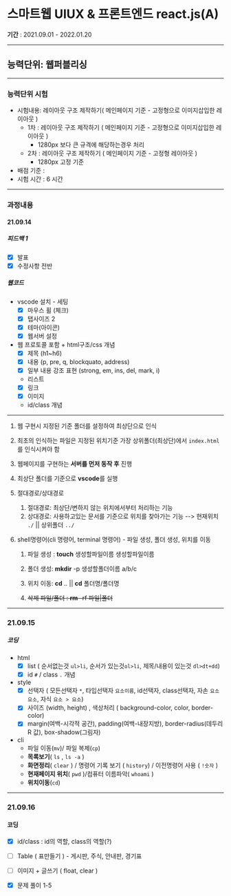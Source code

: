 # 스마트웹 UIUX & 프론트엔드 react.js(A)
**기간** : 2021.09.01 - 2022.01.20

---
## 능력단위: 웹퍼블리싱
---
### 능력단위 시험
 - 시험내용:  레이아웃 구조 제작하기(  메인페이지 기준 - 고정형으로 이미지삽입한 레이아웃 )
    - 1차 : 레이아웃 구조 제작하기 (  메인페이지 기준 - 고정형으로 이미지삽입한 레이아웃 )
      - 1280px 보다 큰 규격에 해당하는경우 처리
    - 2차 : 레이아웃 구조 제작하기 (  메인페이지 기준 - 고정형 레이아웃 )
      - 1280px 고정 기준
 - 배점 기준 : 
 - 시험 시간 :  6 시간

---

### 과정내용

#### 21.09.14

##### 피드백 1 

- [x] 발표
- [x] 수정사항 전반

##### 웹코드

- vscode 설치 - 세팅
  - [x] 마우스 휠 (체크)
  - [x] 탭사이즈 2
  - [x] 테마(아이콘)
  - [x] 웹서버 설정
- 웹 프로토콜 포함 + html구조/css 개념
  - [x] 제목 (h1~h6)
  - [x] 내용 (p, pre, q, blockquato, address)
  - [x] 일부 내용 강조 표현 (strong, em, ins, del, mark, i)
  - 리스트
  - [x] 링크
  - [x] 이미지
  - id/class 개념

---

1. 웹 구현시 지정된 기준 폴더를  설정하여 최상단으로 인식

2. 최초의 인식하는 파일은 지정된 위치기준 가장 상위폴더(최상단)에서 `index.html` 를 인식시켜야 함

3. 웹페이지를 구현하는 **서버를 먼저 동작 후** 진행

4. 최상단 폴더를 기준으로 **vscode**를 실행

5. 절대경로/상대경로

   1. 절대경로: 최상단/변하지 않는 위치에서부터 처리하는 기능
   2. 상대경로: 사용하고있는 문서를 기준으로 위치를 찾아가는 기능 --> 현재위치 `./`  || 상위폴더 `../`

6. shell명령어(cli 명령어, terminal 명령어) - 파일 생성, 폴더 생성, 위치를 이동

   1. 파일 생성 : **touch** 생성할파일이름 생성할파일이름

   2. 폴더 생성: **mkdir** -p 생성할폴더이름 a/b/c

   3. 위치 이동: **cd** ..   || **cd** 폴더명/폴더명

   4. ~~삭제 파일/폴더 : **rm** -rf 파일|폴더~~

      

---

### 21.09.15

##### 코딩

- html
  - [x] list ( 순서없는것 `ul>li`, 순서가 있는것`ol>li`, 제목/내용이 있는것  `dl>dt+dd`)
  - [x] id `#` / class `.` 개념
- style 
  - [x] 선택자 ( 모든선택자 `*`, 타입선택자 `요소이름`, id선택자, class선택자, 자손 `요소 요소`, 자식 `요소 > 요소`)
  - [x] 사이즈 (width, height) , 색상처리 ( background-color, color, border-color)
  - [x] margin(여백-시각적 공간), padding(여백-내장지방), border-radius(데두리 R 값), box-shadow(그림자)
- cli 
  - 파일 이동(`mv`)/ 파일 복제(`cp`)
  - **목록보기**( `ls` , `ls -a` )
  - **화면정리**( `clear` ) / 명령어 기록 보기 ( `history`) / 이전명령어 사용 ( `!숫자` )
  - **현재페이지 위치**( `pwd` )/컴퓨터 이름파악( `whoami` )
  - **위치이동**(`cd`)

---

### 21.09.16

#### 코딩

- [x] id/class : id의 역할, class의 역할(?)
- [ ] Table ( 표만들기 ) - 게시판, 주식, 안내판, 경기표
- [ ] 이미지 + 글쓰기 ( float, clear )
- [x] 문제 풀이 1-5















































